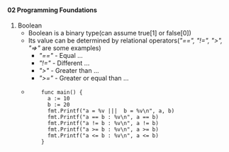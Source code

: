 #### 02 Programming Foundations
1. Boolean
    - Boolean is a binary type(can assume true[1] or false[0])
    - Its value can be determined by relational operators(*"==", "!=", ">", "=>"* are some examples)
        - *"=="* - Equal ...
        - *"!="* - Different ...
        - *">"*  - Greater than ...
        - *">="* - Greater or equal than ...
    - ```
          func main() {
            a := 10
            b := 20
            fmt.Printf("a = %v |||  b = %v\n", a, b)
            fmt.Printf("a == b : %v\n", a == b)
            fmt.Printf("a != b : %v\n", a != b)
            fmt.Printf("a >= b : %v\n", a >= b)
            fmt.Printf("a <= b : %v\n", a <= b)
          }
      ```